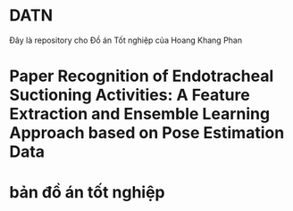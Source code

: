 # DATN
Đây là repository cho Đồ án Tốt nghiệp của Hoang Khang Phan
# Paper Recognition of Endotracheal Suctioning Activities: A Feature Extraction and Ensemble Learning Approach based on Pose Estimation Data

# bản đồ án tốt nghiệp
